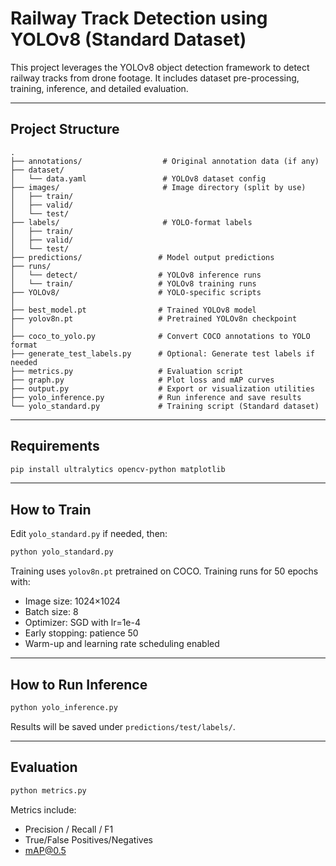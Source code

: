 
# Railway Track Detection using YOLOv8 (Standard Dataset)

This project leverages the YOLOv8 object detection framework to detect railway tracks from drone footage. It includes dataset pre-processing, training, inference, and detailed evaluation.

---

## Project Structure

```
.
├── annotations/                  # Original annotation data (if any)
├── dataset/
│   └── data.yaml                 # YOLOv8 dataset config
├── images/                       # Image directory (split by use)
│   ├── train/
│   ├── valid/
│   └── test/
├── labels/                       # YOLO-format labels
│   ├── train/
│   ├── valid/
│   └── test/
├── predictions/                 # Model output predictions
├── runs/
│   └── detect/                  # YOLOv8 inference runs
│   └── train/                   # YOLOv8 training runs
├── YOLOv8/                      # YOLO-specific scripts
│
├── best_model.pt                # Trained YOLOv8 model
├── yolov8n.pt                   # Pretrained YOLOv8n checkpoint
│
├── coco_to_yolo.py              # Convert COCO annotations to YOLO format
├── generate_test_labels.py      # Optional: Generate test labels if needed
├── metrics.py                   # Evaluation script
├── graph.py                     # Plot loss and mAP curves
├── output.py                    # Export or visualization utilities
├── yolo_inference.py            # Run inference and save results
└── yolo_standard.py             # Training script (Standard dataset)
```

---

## Requirements

```bash
pip install ultralytics opencv-python matplotlib
```

---

## How to Train

Edit `yolo_standard.py` if needed, then:

```bash
python yolo_standard.py
```

Training uses `yolov8n.pt` pretrained on COCO. Training runs for 50 epochs with:

- Image size: 1024×1024
- Batch size: 8
- Optimizer: SGD with lr=1e-4
- Early stopping: patience 50
- Warm-up and learning rate scheduling enabled

---

## How to Run Inference

```bash
python yolo_inference.py
```

Results will be saved under `predictions/test/labels/`.

---

## Evaluation

```bash
python metrics.py
```

Metrics include:
- Precision / Recall / F1
- True/False Positives/Negatives
- mAP@0.5
